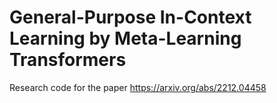 # General-Purpose In-Context Learning by Meta-Learning Transformers

Research code for the paper https://arxiv.org/abs/2212.04458